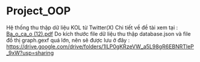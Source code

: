 # Project_OOP
Hệ thống thu thập dữ liệu KOL từ Twitter(X)
Chi tiết về đề tài xem tại : [Ba_o_ca_o (12).pdf](https://github.com/user-attachments/files/19028492/Ba_o_ca_o.12.pdf)
Do kích thước file dữ liệu thu thập database.json và file đồ thị graph.gexf quá lớn, nên sẽ được lưu ở đây : https://drive.google.com/drive/folders/1lLP0gKRzeVW_a5L98gR6EBNRTleP_9xW?usp=sharing
